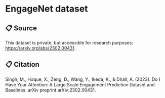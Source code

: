 # EngageNet dataset

## 📋 Source
This dataset is private, but accessible for research purposes: https://arxiv.org/abs/2302.00431.

## 📋 Citation
Singh, M., Hoque, X., Zeng, D., Wang, Y., Ikeda, K., & Dhall, A. (2023). Do I Have Your Attention: A Large Scale Engagement Prediction Dataset and Baselines. arXiv preprint arXiv:2302.00431.
